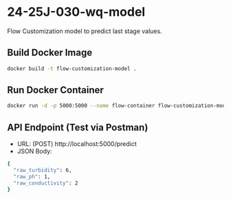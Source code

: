 # 24-25J-030-wq-model  
Flow Customization model to predict last stage values.

## Build Docker Image  
```bash
docker build -t flow-customization-model .
```
## Run Docker Container
```bash
docker run -d -p 5000:5000 --name flow-container flow-customization-model
```


## API Endpoint (Test via Postman)
* URL: (POST) http://localhost:5000/predict
* JSON Body:
```bash
{
  "raw_turbidity": 6,
  "raw_ph": 1,
  "raw_conductivity": 2
}
```
